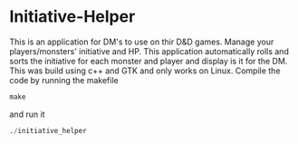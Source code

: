 # Initiative-Helper

This is an application for DM's to use on thir D&D games. Manage your players/monsters' initiative and HP. This application automatically rolls and sorts the initiative for each monster and player and display is it for the DM. This was build using c++ and GTK and only works on Linux.
Compile the code by running the makefile
```python
make
```
and run it
``` python
./initiative_helper
```
